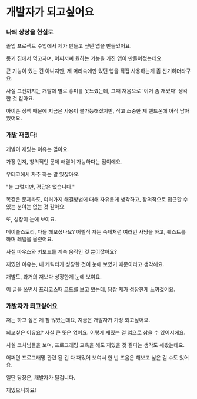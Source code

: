 # 개발자가 되고싶어요

### 나의 상상을 현실로
졸업 프로젝트 수업에서 제가 만들고 싶던 앱을 만들었어요.

동기 집에서 먹고자며, 어찌저찌 원하는 기능을 가진 앱이 만들어졌는데요.

큰 기능이 있는 건 아니지만, 제 머리속에만 있던 앱을 직접 사용하는게 좀 신기하더라구요.

사실 그전까지는 개발에 별로 흥미를 못느꼈는데, 그때 처음으로 '이거 좀 재밌다' 생각한 것 같아요.

아이폰 정책 때문에 지금은 사용이 불가능해졌지만, 작고 소중한 제 핸드폰에 아직 남아있어요.

### 개발 재밌다!
개발이 재밌는 이유는 많아요.

가장 먼저, 창의적인 문제 해결이 가능하다는 점이에요.

우테코에서 자주 하는 말 있잖아요. 

"늘 그렇지만, 정답은 없습니다." 

똑같은 문제라도, 여러가지 해결방법에 대해 자유롭게 생각하고, 창의적으로 접근할 수 있는 분야는 없는 것 같아요.

또, 성장이 눈에 보여요.

메이플스토리, 다들 해보셨나요? 어릴적 저는 숙제처럼 여러번 사냥을 하고, 퀘스트를 하며 레벨을 올렸어요.

사실 마우스와 키보드를 계속 움직인 것 뿐이잖아요? 

재밌던 이유는, 내 캐릭터가 성장한 것이 눈에 보였기 때문이라고 생각해요.

개발도, 과거의 저보다 성장한게 눈에 보여요. 

이 글을 쓰면서 프리코스때 코드를 보고 왔는데, 당장 제가 성장한게 느껴졌어요.

### 개발자가 되고싶어요
저는 하고 싶은 게 참 많았는데요, 지금은 개발자가 가장 되고싶어요.

되고싶은 이유요? 사실 큰 뜻은 없어요. 이렇게 재밌는 걸 업으로 삼을 수 있어서에요.

사실 코치님들을 보며, 프로그래밍 교육을 해도 재밌을 것 같다는 생각도 해봤는데요.

어쩌면 프로그래밍 관련 된 건 다 재밌어 보여서 한 번 즈음은 해보고 싶은 걸 수도 있어요.

일단 당장은, 개발자가 될겁니다. 

재밌으니까요!